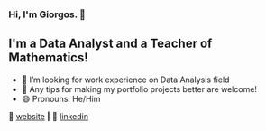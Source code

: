 ### Hi, I'm Giorgos. 👋
## I'm a Data Analyst and a Teacher of Mathematics!



- 👯 I’m looking for work experience on Data Analysis field
- 🤔 Any tips for making my portfolio projects better are welcome!
- 😄 Pronouns: He/Him





🏡 [website][website] **|** 
👔 [linkedin][linkedin]



[website]: https://giorgossazalis.github.io/Gsazwebsite.github.io/

[linkedin]: https://giorgossazalis.github.io

